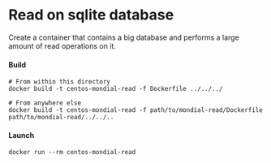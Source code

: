 # Read on sqlite database
Create a container that contains a big database and performs a large amount of read operations on it.

#### Build
```shell script
# From within this directory
docker build -t centos-mondial-read -f Dockerfile ../../../

# From anywhere else
docker build -t centos-mondial-read -f path/to/mondial-read/Dockerfile path/to/mondial-read/../../..
```

#### Launch
```shell script
docker run --rm centos-mondial-read
```